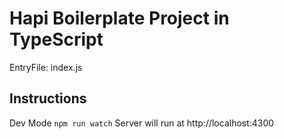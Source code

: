 # Hapi Boilerplate Project in TypeScript
EntryFile: index.js

## Instructions
Dev Mode
`npm run watch`
Server will run at http://localhost:4300
